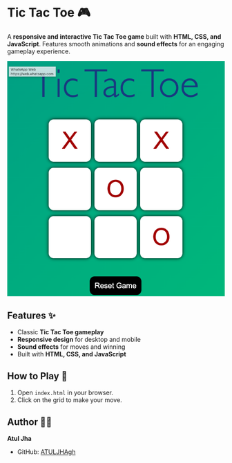 # Tic Tac Toe 🎮

A **responsive and interactive Tic Tac Toe game** built with **HTML, CSS, and JavaScript**. Features smooth animations and **sound effects** for an engaging gameplay experience.

![Tic Tac Toe Screenshot](assets/ss2.png)

## Features ✨
- Classic **Tic Tac Toe gameplay**  
- **Responsive design** for desktop and mobile  
- **Sound effects** for moves and winning  
- Built with **HTML, CSS, and JavaScript**  

## How to Play 🚀
1. Open `index.html` in your browser.  
2. Click on the grid to make your move.  

## Author 👨‍💻
**Atul Jha**  
- GitHub: [ATULJHAgh](https://github.com/ATULJHAgh)
